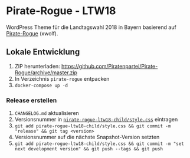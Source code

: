 # Pirate-Rogue - LTW18

WordPress Theme für die Landtagswahl 2018 in Bayern basierend auf
[Pirate-Rogue](https://github.com/Piratenpartei/Pirate-Rogue) (xwolf).

## Lokale Entwicklung

1. ZIP herunterladen: https://github.com/Piratenpartei/Pirate-Rogue/archive/master.zip
2. In Verzeichnis `pirate-rogue` entpacken
3. `docker-compose up -d`

### Release erstellen

1. `CHANGELOG.md` aktualisieren
1. Versionsnummer in [`pirate-rogue-ltw18-child/style.css`](pirate-rogue-ltw18-child/style.css) eintragen
2. `git add pirate-rogue-ltw18-child/style.css && git commit -m "release" && git tag <version>`
3. Versionsnummer auf die nächste Snapshot-Version setzten
4. `git add pirate-rogue-ltw18-child/style.css && git commit -m "set next development version" && git push --tags && git push`
